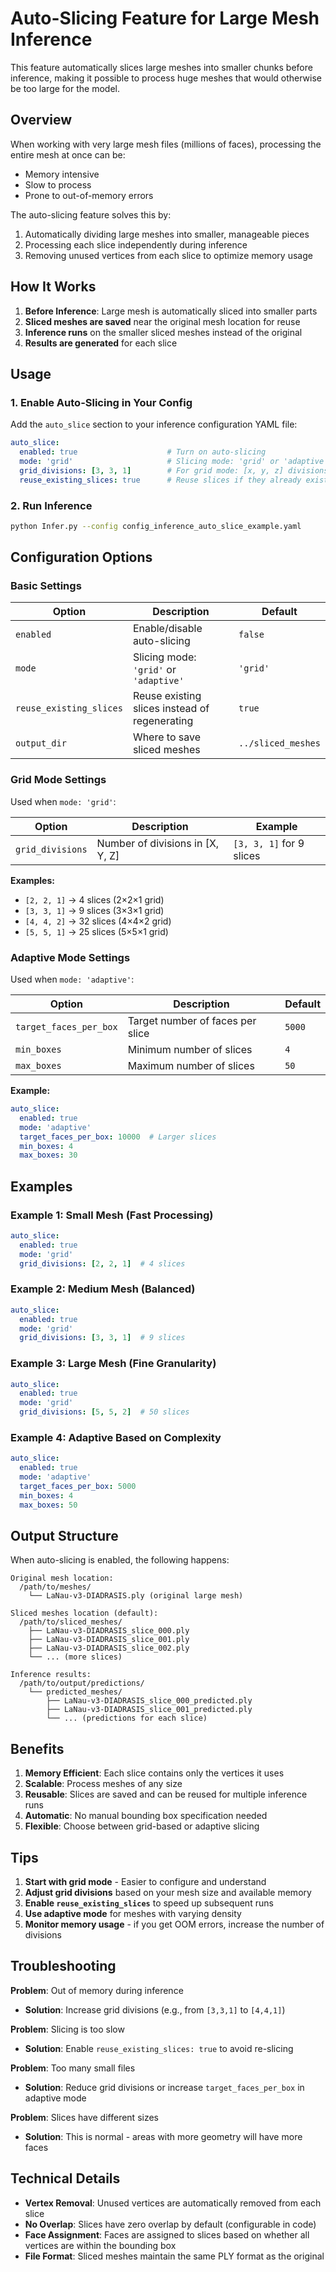 # Auto-Slicing Feature for Large Mesh Inference

This feature automatically slices large meshes into smaller chunks before inference, making it possible to process huge meshes that would otherwise be too large for the model.

## Overview

When working with very large mesh files (millions of faces), processing the entire mesh at once can be:
- Memory intensive
- Slow to process
- Prone to out-of-memory errors

The auto-slicing feature solves this by:
1. Automatically dividing large meshes into smaller, manageable pieces
2. Processing each slice independently during inference
3. Removing unused vertices from each slice to optimize memory usage

## How It Works

1. **Before Inference**: Large mesh is automatically sliced into smaller parts
2. **Sliced meshes are saved** near the original mesh location for reuse
3. **Inference runs** on the smaller sliced meshes instead of the original
4. **Results are generated** for each slice

## Usage

### 1. Enable Auto-Slicing in Your Config

Add the `auto_slice` section to your inference configuration YAML file:

```yaml
auto_slice:
  enabled: true                    # Turn on auto-slicing
  mode: 'grid'                     # Slicing mode: 'grid' or 'adaptive'
  grid_divisions: [3, 3, 1]        # For grid mode: [x, y, z] divisions
  reuse_existing_slices: true      # Reuse slices if they already exist
```

### 2. Run Inference

```bash
python Infer.py --config config_inference_auto_slice_example.yaml
```

## Configuration Options

### Basic Settings

| Option | Description | Default |
|--------|-------------|---------|
| `enabled` | Enable/disable auto-slicing | `false` |
| `mode` | Slicing mode: `'grid'` or `'adaptive'` | `'grid'` |
| `reuse_existing_slices` | Reuse existing slices instead of regenerating | `true` |
| `output_dir` | Where to save sliced meshes | `../sliced_meshes` |

### Grid Mode Settings

Used when `mode: 'grid'`:

| Option | Description | Example |
|--------|-------------|---------|
| `grid_divisions` | Number of divisions in [X, Y, Z] | `[3, 3, 1]` for 9 slices |

**Examples:**
- `[2, 2, 1]` → 4 slices (2×2×1 grid)
- `[3, 3, 1]` → 9 slices (3×3×1 grid)
- `[4, 4, 2]` → 32 slices (4×4×2 grid)
- `[5, 5, 1]` → 25 slices (5×5×1 grid)

### Adaptive Mode Settings

Used when `mode: 'adaptive'`:

| Option | Description | Default |
|--------|-------------|---------|
| `target_faces_per_box` | Target number of faces per slice | `5000` |
| `min_boxes` | Minimum number of slices | `4` |
| `max_boxes` | Maximum number of slices | `50` |

**Example:**
```yaml
auto_slice:
  enabled: true
  mode: 'adaptive'
  target_faces_per_box: 10000  # Larger slices
  min_boxes: 4
  max_boxes: 30
```

## Examples

### Example 1: Small Mesh (Fast Processing)

```yaml
auto_slice:
  enabled: true
  mode: 'grid'
  grid_divisions: [2, 2, 1]  # 4 slices
```

### Example 2: Medium Mesh (Balanced)

```yaml
auto_slice:
  enabled: true
  mode: 'grid'
  grid_divisions: [3, 3, 1]  # 9 slices
```

### Example 3: Large Mesh (Fine Granularity)

```yaml
auto_slice:
  enabled: true
  mode: 'grid'
  grid_divisions: [5, 5, 2]  # 50 slices
```

### Example 4: Adaptive Based on Complexity

```yaml
auto_slice:
  enabled: true
  mode: 'adaptive'
  target_faces_per_box: 5000
  min_boxes: 4
  max_boxes: 50
```

## Output Structure

When auto-slicing is enabled, the following happens:

```
Original mesh location:
  /path/to/meshes/
    └── LaNau-v3-DIADRASIS.ply (original large mesh)

Sliced meshes location (default):
  /path/to/sliced_meshes/
    ├── LaNau-v3-DIADRASIS_slice_000.ply
    ├── LaNau-v3-DIADRASIS_slice_001.ply
    ├── LaNau-v3-DIADRASIS_slice_002.ply
    └── ... (more slices)

Inference results:
  /path/to/output/predictions/
    └── predicted_meshes/
        ├── LaNau-v3-DIADRASIS_slice_000_predicted.ply
        ├── LaNau-v3-DIADRASIS_slice_001_predicted.ply
        └── ... (predictions for each slice)
```

## Benefits

1. **Memory Efficient**: Each slice contains only the vertices it uses
2. **Scalable**: Process meshes of any size
3. **Reusable**: Slices are saved and can be reused for multiple inference runs
4. **Automatic**: No manual bounding box specification needed
5. **Flexible**: Choose between grid-based or adaptive slicing

## Tips

1. **Start with grid mode** - Easier to configure and understand
2. **Adjust grid divisions** based on your mesh size and available memory
3. **Enable `reuse_existing_slices`** to speed up subsequent runs
4. **Use adaptive mode** for meshes with varying density
5. **Monitor memory usage** - if you get OOM errors, increase the number of divisions

## Troubleshooting

**Problem**: Out of memory during inference
- **Solution**: Increase grid divisions (e.g., from `[3,3,1]` to `[4,4,1]`)

**Problem**: Slicing is too slow
- **Solution**: Enable `reuse_existing_slices: true` to avoid re-slicing

**Problem**: Too many small files
- **Solution**: Reduce grid divisions or increase `target_faces_per_box` in adaptive mode

**Problem**: Slices have different sizes
- **Solution**: This is normal - areas with more geometry will have more faces

## Technical Details

- **Vertex Removal**: Unused vertices are automatically removed from each slice
- **No Overlap**: Slices have zero overlap by default (configurable in code)
- **Face Assignment**: Faces are assigned to slices based on whether all vertices are within the bounding box
- **File Format**: Sliced meshes maintain the same PLY format as the original

